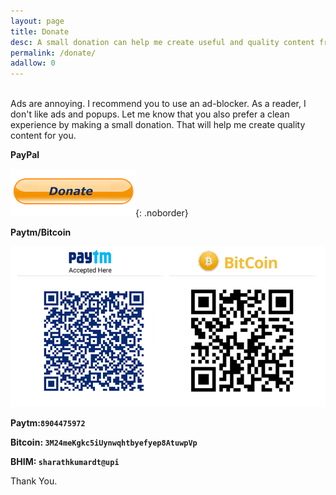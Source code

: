 ```yaml
---
layout: page
title: Donate
desc: A small donation can help me create useful and quality content frequently.
permalink: /donate/
adallow: 0
---
```


<style>
.noborder, .noborder:hover {
     border-bottom: none;   
}
.noborder:hover {
    opacity: 0.8;
}
</style>

<br>
Ads are annoying. I recommend you to use an ad-blocker. As a reader, I don't like ads and popups. Let me know that you also prefer a clean experience by making a small donation. That will help me create quality content for you.


**PayPal**

[![Donate](/img/donate-button.png)](https://paypal.me/webjeda/){: .noborder}


**Paytm/Bitcoin**

![Paytm/Bitcoin donate to webjeda](/img/Paytm-Bitcoin.png)

**Paytm:``8904475972``**

**Bitcoin: ``3M24meKgkc5iUynwqhtbyefyep8AtuwpVp``**

**BHIM: ``sharathkumardt@upi``**


Thank You.
<br>


